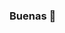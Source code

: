 ### Buenas 👋

<!--
**ayrtonartaza/ayrtonartaza** is a ✨ _special_ ✨ repository because its `README.md` (this file) appears on your GitHub profile.

Here are some ideas to get you started:

- 🔭 SOy un ui designer que paso a ser front end
- 🌱 Estoy aprendiendo React Js
- 👯 Busco un puesto jr como front end o ui designer
- 💬 Contactane aqui: https://www.linkedin.com/in/ayrtonartaza/
- ⚡ Tengo skills en: html,css,sass,css frameworks como boostrap y tailwind css, javascript,ecmascript, git , github , ui design , figma , figma motion
-->
